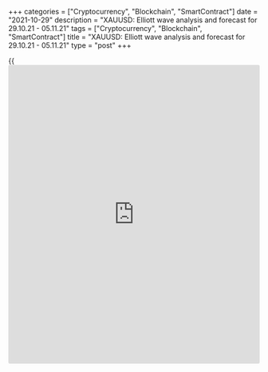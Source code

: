 +++
categories = ["Cryptocurrency", "Blockchain", "SmartContract"]
date = "2021-10-29"
description = "XAUUSD: Elliott wave analysis and forecast for 29.10.21 - 05.11.21"
tags = ["Cryptocurrency", "Blockchain", "SmartContract"]
title = "XAUUSD: Elliott wave analysis and forecast for 29.10.21 - 05.11.21"
type = "post"
+++

{{<iframe id="large-banner" src="https://www.bounty.group/#slide=3.0" width="100%" height="600" scrolling="no" style="border: 0px solid rgb(216, 221, 230); border-radius: 3px;">}}

2021-10-29

2021-10-29

XAUUSD: Elliott wave analysis and forecast for 29.10.21 – 05.11.21Alex
Geuta

 **Main scenario:** consider long positions from corrections above the
level of 1721.11 with a target of 1915.00 – 2075.27.

 **Alternative scenario:** breakout and consolidation below the level of
1721.11 will allow the pair to continue declining to the levels of
1673.63 – 1602.20.

 **Analysis:** Daily chart: an ascending third wave of larger degree (3)
is formed, a descending correction developed as the fourth wave (4), and
the fifth wave (5) appears to be unfolding, with the first wave of
smaller degree 1of (5) formed inside. H4 chart: apparently, a corrective
wave 2 of (5) is completed, and wave 3 of (5) has started unfolding,
with wave i of 3 formed inside. On the H1 chart, a correction finished
developing as wave ii of 3, supposedly, and wave iii of 3 has started to
form, with wave (ii) of iii developing as part of it. If the presumption
is correct, the pair will continue to rise to the levels of 1915.00 –
2075.27 once the correction is over. The level of 1721.11 is critical in
this scenario as a breakout will enable the pair to continue declining
to the levels of 1673.63 – 1602.20.

* * *

* * *

## Price chart of XAUUSD in real time mode

The content of this article reflects the author’s opinion and does not
necessarily reflect the official position of LiteForex. The material
published on this page is provided for informational purposes only and
should not be considered as the provision of investment advice for the
purposes of Directive 2004/39/EC.

Rate this article:

{{value}}

( {{count}} {{title}} )